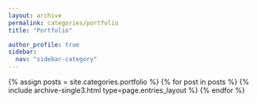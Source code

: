 ```yaml
---
layout: archive
permalink: categories/portfolio
title: "Portfolio"

author_profile: true
sidebar:
  nav: "sidebar-category"
---
```


{% assign posts = site.categories.portfolio %}
{% for post in posts %} {% include archive-single3.html type=page.entries_layout %} {% endfor %}

<!-- <ul>
  {% for post in site.posts %}
    {% if post.categories contains "포트폴리오" %}
      <li>
        <a href="{{ post.url }}">{{ post.title }}</a>
        <span>{{ post.date | date: "%Y-%m-%d" }}</span>
      </li>
    {% endif %}
  {% endfor %}
</ul>

<div class="grid__wrapper">
    {% for post in paginator.posts %}
    {% include archive-single3.html type="list" %}
    {% endfor %}
</div>
{% include paginator.html %}  -->